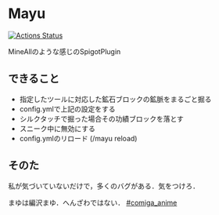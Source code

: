 # Mayu

[![Actions Status](https://github.com/ekuinox/Mayu/workflows/Gradle%20tasks/badge.svg)](https://github.com/ekuinox/Mayu/actions)

MineAllのような感じのSpigotPlugin

## できること

- 指定したツールに対応した鉱石ブロックの鉱脈をまるごと掘る
- config.ymlで上記の設定をする
- シルクタッチで掘った場合その功績ブロックを落とす
- スニーク中に無効にする
- config.ymlのリロード (/mayu reload)

## そのた

私が気づいていないだけで，多くのバグがある．気をつけろ．

まゆは編沢まゆ．へんざわではない． [#comiga_anime](http://comic-girls.com/)
